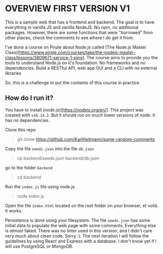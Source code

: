 # OVERVIEW FIRST VERSION V1

This is a sample web that has a frontend and backend.
The goal is to have everything in vanilla JS and vanilla NodeJS. No npm, no additional packages.
However, there are some functions that were "borrowed" from other places, check the comments
to see where I do get it from.

I've done a course on Pirple about Node.js called (The Node.js Master Class)[https://www.pirple.com/courses/take/the-nodejs-master-class/lessons/3809671-service-1-ping]. 
The course aims to provide you the tools to understand Node.js on it's foundation. No frameworks and no dependencies.
Build a RESTful API, web app GUI and a CLI with no external libraries

So, this is a challenge to put the contents of this course in practice

## How do I run it?

You have to install (node.js)[https://nodejs.org/en/]. This project was created with `v16.14.2`. But it should run on much lower versions of node. It has no dependencies.

Clone this repo
> git clone https://github.com/KarlHeitmann/some-random-comments

Copy the file `seeds.json` into the file `db.json`
> cp backend/seeds.json backend/db.json

go to the folder `backend`
> cd backend

Run the `index.js` file using node.js
> node index.js

Open the file `index.html` located on the root folder on your browser, et voilà. It works.

Persistence is done using your filesystem. The file `seeds.json` has some initial data to 
populate the web page with some comments. Everything else is _almost_ faked. There was no linter used in this version,
and I didn't care very much about clean code. Sorry :(. The next iteration I will follow the guidelines by using React and Express with a database. I don't know yet if I will use
PostgreSQL or MongoDB.



